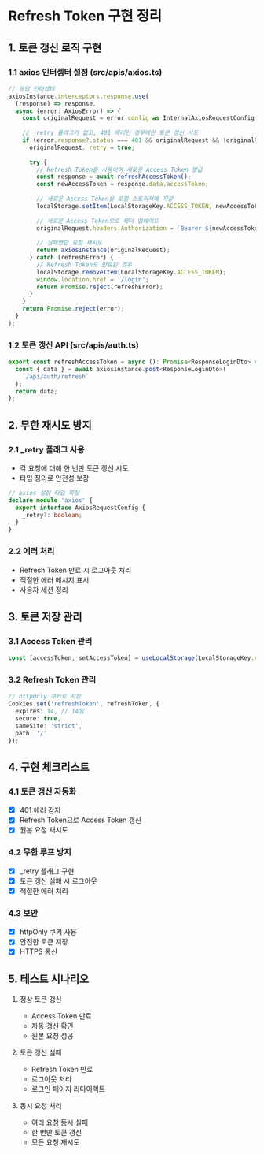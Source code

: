 # Refresh Token 구현 정리

## 1. 토큰 갱신 로직 구현

### 1.1 axios 인터셉터 설정 (src/apis/axios.ts)
```typescript
// 응답 인터셉터
axiosInstance.interceptors.response.use(
  (response) => response,
  async (error: AxiosError) => {
    const originalRequest = error.config as InternalAxiosRequestConfig & { _retry?: boolean };
    
    // _retry 플래그가 없고, 401 에러인 경우에만 토큰 갱신 시도
    if (error.response?.status === 401 && originalRequest && !originalRequest._retry) {
      originalRequest._retry = true;
      
      try {
        // Refresh Token을 사용하여 새로운 Access Token 발급
        const response = await refreshAccessToken();
        const newAccessToken = response.data.accessToken;
        
        // 새로운 Access Token을 로컬 스토리지에 저장
        localStorage.setItem(LocalStorageKey.ACCESS_TOKEN, newAccessToken);
        
        // 새로운 Access Token으로 헤더 업데이트
        originalRequest.headers.Authorization = `Bearer ${newAccessToken}`;
        
        // 실패했던 요청 재시도
        return axiosInstance(originalRequest);
      } catch (refreshError) {
        // Refresh Token도 만료된 경우
        localStorage.removeItem(LocalStorageKey.ACCESS_TOKEN);
        window.location.href = '/login';
        return Promise.reject(refreshError);
      }
    }
    return Promise.reject(error);
  }
);
```

### 1.2 토큰 갱신 API (src/apis/auth.ts)
```typescript
export const refreshAccessToken = async (): Promise<ResponseLoginDto> => {
  const { data } = await axiosInstance.post<ResponseLoginDto>(
    `/api/auth/refresh`
  );
  return data;
};
```

## 2. 무한 재시도 방지

### 2.1 _retry 플래그 사용
- 각 요청에 대해 한 번만 토큰 갱신 시도
- 타입 정의로 안전성 보장
```typescript
// axios 설정 타입 확장
declare module 'axios' {
  export interface AxiosRequestConfig {
    _retry?: boolean;
  }
}
```

### 2.2 에러 처리
- Refresh Token 만료 시 로그아웃 처리
- 적절한 에러 메시지 표시
- 사용자 세션 정리

## 3. 토큰 저장 관리

### 3.1 Access Token 관리
```typescript
const [accessToken, setAccessToken] = useLocalStorage(LocalStorageKey.ACCESS_TOKEN, '');
```

### 3.2 Refresh Token 관리
```typescript
// httpOnly 쿠키로 저장
Cookies.set('refreshToken', refreshToken, {
  expires: 14, // 14일
  secure: true,
  sameSite: 'strict',
  path: '/'
});
```

## 4. 구현 체크리스트

### 4.1 토큰 갱신 자동화
- [x] 401 에러 감지
- [x] Refresh Token으로 Access Token 갱신
- [x] 원본 요청 재시도

### 4.2 무한 루프 방지
- [x] _retry 플래그 구현
- [x] 토큰 갱신 실패 시 로그아웃
- [x] 적절한 에러 처리

### 4.3 보안
- [x] httpOnly 쿠키 사용
- [x] 안전한 토큰 저장
- [x] HTTPS 통신

## 5. 테스트 시나리오

1. 정상 토큰 갱신
   - Access Token 만료
   - 자동 갱신 확인
   - 원본 요청 성공

2. 토큰 갱신 실패
   - Refresh Token 만료
   - 로그아웃 처리
   - 로그인 페이지 리다이렉트

3. 동시 요청 처리
   - 여러 요청 동시 실패
   - 한 번만 토큰 갱신
   - 모든 요청 재시도 